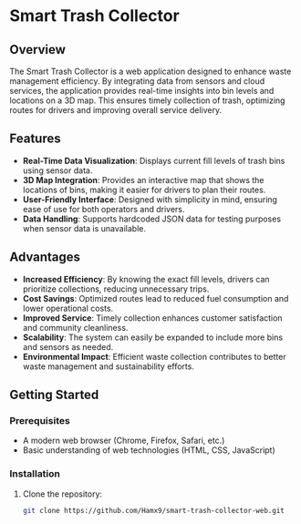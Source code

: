 # Smart Trash Collector

## Overview

The Smart Trash Collector is a web application designed to enhance waste management efficiency. By integrating data from sensors and cloud services, the application provides real-time insights into bin levels and locations on a 3D map. This ensures timely collection of trash, optimizing routes for drivers and improving overall service delivery.

## Features

- **Real-Time Data Visualization**: Displays current fill levels of trash bins using sensor data.
- **3D Map Integration**: Provides an interactive map that shows the locations of bins, making it easier for drivers to plan their routes.
- **User-Friendly Interface**: Designed with simplicity in mind, ensuring ease of use for both operators and drivers.
- **Data Handling**: Supports hardcoded JSON data for testing purposes when sensor data is unavailable.
  
## Advantages

- **Increased Efficiency**: By knowing the exact fill levels, drivers can prioritize collections, reducing unnecessary trips.
- **Cost Savings**: Optimized routes lead to reduced fuel consumption and lower operational costs.
- **Improved Service**: Timely collection enhances customer satisfaction and community cleanliness.
- **Scalability**: The system can easily be expanded to include more bins and sensors as needed.
- **Environmental Impact**: Efficient waste collection contributes to better waste management and sustainability efforts.

## Getting Started

### Prerequisites

- A modern web browser (Chrome, Firefox, Safari, etc.)
- Basic understanding of web technologies (HTML, CSS, JavaScript)

### Installation

1. Clone the repository:
   ```bash
   git clone https://github.com/Hamx9/smart-trash-collector-web.git
